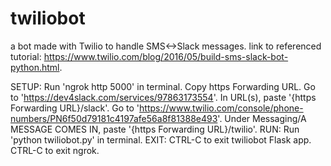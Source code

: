 # twiliobot
a bot made with Twilio to handle SMS<->Slack messages.
link to referenced tutorial: https://www.twilio.com/blog/2016/05/build-sms-slack-bot-python.html.

SETUP:    Run 'ngrok http 5000' in terminal.
          Copy https Forwarding URL.
          Go to 'https://dev4slack.com/services/97863173554'.
          In URL(s), paste '{https Forwarding URL}/slack'.
          Go to 'https://www.twilio.com/console/phone-numbers/PN6f50d79181c4197afe56a8f81388e493'.
          Under Messaging/A MESSAGE COMES IN, paste '{https Forwarding URL}/twilio'.
RUN:      Run 'python twiliobot.py' in terminal.
EXIT:     CTRL-C to exit twiliobot Flask app.
          CTRL-C to exit ngrok.
